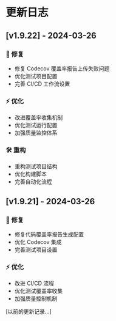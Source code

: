 # 更新日志

## [v1.9.22] - 2024-03-26

### 🔧 修复
- 修复 Codecov 覆盖率报告上传失败问题
- 优化测试项目配置
- 完善 CI/CD 工作流设置

### ⚡️ 优化
- 改进覆盖率收集机制
- 优化测试运行配置
- 加强质量监控体系

### 🛠️ 重构
- 重构测试项目结构
- 优化构建脚本
- 完善自动化流程

## [v1.9.21] - 2024-03-26

### 🔧 修复
- 修复代码覆盖率报告生成配置
- 优化 Codecov 集成
- 完善测试项目设置

### ⚡️ 优化
- 改进 CI/CD 流程
- 优化测试覆盖率收集
- 加强质量控制机制

[以前的更新记录...]
  